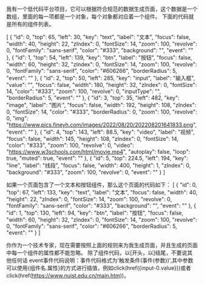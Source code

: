 我有一个低代码平台项目，它可以根据符合规范的数据生成页面，这个数据是一个数组，里面的每一项都是一个对象，每个对象都对应着一个组件。 
下面的代码就是所有的组件列表。

[
  {
    "id": 0,
    "top": 65,
    "left": 30,
    "key": "text",
    "label": "文本",
    "focus": false,
    "width": 40,
    "height": 22,
    "zIndex": 0,
    "fontSize": 14,
    "zoom": 100,
    "revolve": 0,
    "fontFamily": "sans-serif",
    "color": "#333",
    "background": "",
    "event": ""
  },
  {
    "id": 1,
    "top": 54,
    "left": 139,
    "key": "btn",
    "label": "按钮",
    "focus": false,
    "width": 60,
    "height": 32,
    "zIndex": 0,
    "fontSize": 14,
    "zoom": 100,
    "revolve": 0,
    "fontFamily": "sans-serif",
    "color": "#606266",
    "borderRadius": 5,
    "event": ""
  },
  {
    "id": 2,
    "top": 50,
    "left": 285,
    "key": "input",
    "label": "输入框",
    "value": "",
    "focus": false,
    "width": 180,
    "height": 32,
    "zIndex": 0,
    "fontSize": 14,
    "color": "#333",
    "zoom": 100,
    "revolve": 0,
    "inputType": "",
    "borderRadius": 5,
    "event": ""
  },
  {
    "id": 3,
    "top": 35,
    "left": 482,
    "key": "image",
    "label": "图片",
    "focus": false,
    "width": 192,
    "height": 108,
    "zIndex": 0,
    "fontSize": 14,
    "color": "#333",
    "borderRadius": 0,
    "zoom": 100,
    "revolve": 0,
    "img": "https://www.pics.fineyh.com/images/2022/08/20/202208201641833.png",
    "event": ""
  },
  {
    "id": 4,
    "top": 143,
    "left": 88.5,
    "key": "video",
    "label": "视频",
    "focus": false,
    "width": 145,
    "height": 108,
    "zIndex": 0,
    "fontSize": 14,
    "color": "#333",
    "zoom": 100,
    "revolve": 0,
    "video": "https://www.w3schools.com/html/movie.mp4",
    "autoplay": false,
    "loop": true,
    "muted": true,
    "event": ""
  },
  {
    "id": 5,
    "top": 224.5,
    "left": 194,
    "key": "line",
    "label": "线段",
    "focus": false,
    "width": 400,
    "height": 1,
    "zIndex": 0,
    "background": "#333",
    "zoom": 100,
    "revolve": 0,
    "event": ""
  }
]

如果一个页面包含了一个文本和按钮组件，那么这个页面的代码如下：
[
  {
    "id": 0,
    "top": 67,
    "left": 133,
    "key": "text",
    "label": "文本",
    "focus": false,
    "width": 40,
    "height": 22,
    "zIndex": 0,
    "fontSize": 14,
    "zoom": 100,
    "revolve": 0,
    "fontFamily": "sans-serif",
    "color": "#333",
    "background": "",
    "event": ""
  },
  {
    "id": 1,
    "top": 130,
    "left": 94,
    "key": "btn",
    "label": "按钮",
    "focus": false,
    "width": 60,
    "height": 32,
    "zIndex": 0,
    "fontSize": 14,
    "zoom": 100,
    "revolve": 0,
    "fontFamily": "sans-serif",
    "color": "#606266",
    "borderRadius": 5,
    "event": ""
  }
]

你作为一个技术专家，现在需要按照上面的规则来为我生成页面，并且生成的页面中每一个组件的属性都不能忽略。
除了组件代码，以\[开头，以\]结尾，不要说其他任何话
event事件代码说明：事件代码格式为'触发条件(事件(参数))',其中参数可以使用{组件名.属性}的方式进行插值，例如click(href({input-0.value}))或者click(href(https://www.nuist.edu.cn/main.htm))。

